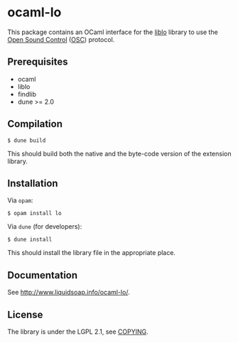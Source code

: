 ocaml-lo
========

This package contains an OCaml interface for the
[liblo](http://liblo.sourceforge.net/) library to use the [Open Sound
Control](http://www.opensoundcontrol.org/)
([OSC](http://www.opensoundcontrol.org/)) protocol.

Prerequisites
-------------

- ocaml
- liblo
- findlib
- dune >= 2.0

Compilation
-----------

```
$ dune build
```

This should build both the native and the byte-code version of the extension
library.

Installation
------------

Via `opam`:

```
$ opam install lo
```

Via `dune` (for developers):

```
$ dune install
```

This should install the library file in the appropriate place.

Documentation
-------------

See <http://www.liquidsoap.info/ocaml-lo/>.

License
-------

The library is under the LGPL 2.1, see [COPYING](COPYING).
